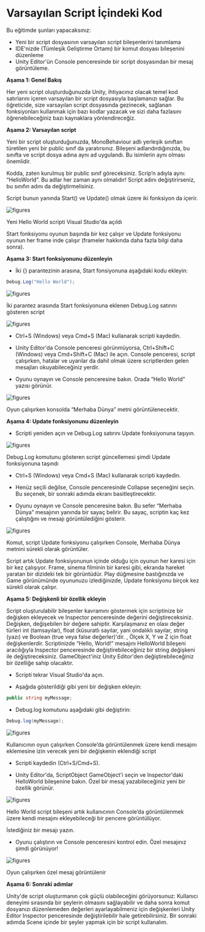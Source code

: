 # Varsayılan Script İçindeki Kod

Bu eğitimde şunları yapacaksınız:

- Yeni bir script dosyasının varsayılan script bileşenlerini tanımlama
- IDE'nizde (Tümleşik Geliştirme Ortamı) bir komut dosyası bileşenini düzenleme
- Unity Editor'ün Console penceresinde bir script dosyasından bir mesaj görüntüleme.

**Aşama 1: Genel Bakış**

Her yeni script oluşturduğunuzda Unity, ihtiyacınız olacak temel kod satırlarını içeren varsayılan bir script dosyasıyla başlamanızı sağlar. Bu öğreticide, size varsayılan script dosyasında gezinecek, sağlanan fonksiyonları kullanmak için bazı kodlar yazacak ve sizi daha fazlasını öğrenebileceğiniz bazı kaynaklara yönlendireceğiz.

**Aşama 2: Varsayılan script**

Yeni bir script oluşturduğunuzda, MonoBehaviour adlı yerleşik sınıftan türetilen yeni bir public sınıf da yaratırsınız. Bileşeni adlandırdığınızda, bu sınıfta ve script dosya adına aynı ad uygulandı. Bu isimlerin aynı olması önemlidir.
 
Kodda, zaten kurulmuş bir public sınıf göreceksiniz. Scrip’n adıyla aynı: “HelloWorld”. Bu adlar her zaman aynı olmalıdır! Script adını değiştirirseniz, bu sınıfın adını da değiştirmelisiniz.
 
Script bunun yanında Start() ve Update() olmak üzere iki fonksiyon da içerir.

![figures](https://raw.githubusercontent.com/Kodluyoruz/taskforce/main/unity-essentials/code-in-the-default-script/figures/B.3.2-1.png)

Yeni Hello World scripti Visual Studio'da açıldı

Start fonksiyonu oyunun başında bir kez çalışır ve Update fonksiyonu oyunun her frame inde çalışır (frameler hakkında daha fazla bilgi daha sonra).

**Aşama 3: Start fonksiyonunu düzenleyin**
 
- İki {} parantezinin arasına, Start fonsiyonuna aşağıdaki kodu ekleyin:

```csharp
Debug.Log("Hello World");
```

![figures](https://raw.githubusercontent.com/Kodluyoruz/taskforce/main/unity-essentials/code-in-the-default-script/figures/B.3.2-2.png)

İki parantez arasında Start fonksiyonuna eklenen Debug.Log satırını gösteren script

![figures](https://raw.githubusercontent.com/Kodluyoruz/taskforce/main/unity-essentials/code-in-the-default-script/figures/B.3.2-2.png)


- Ctrl+S (Windows) veya Cmd+S (Mac) kullanarak scripti kaydedin.


- Unity Editor'da Console penceresi görünmüyorsa, Ctrl+Shift+C (Windows) veya Cmd+Shift+C (Mac) ile açın. Console  penceresi, script  çalışırken, hatalar ve uyarılar da dahil olmak üzere scriptlerden gelen mesajları okuyabileceğiniz yerdir.
 
 
- Oyunu oynayın ve Console penceresine bakın. Orada “Hello World” yazısı görünür.


![figures](https://raw.githubusercontent.com/Kodluyoruz/taskforce/main/unity-essentials/code-in-the-default-script/figures/B.3.2-3.png)

Oyun çalışırken konsolda “Merhaba Dünya” metni görüntülenecektir.

**Aşama 4: Update fonksiyonunu düzenleyin**
 
- Scripti yeniden açın ve Debug.Log satırını Update fonksiyonuna taşıyın.


![figures](https://raw.githubusercontent.com/Kodluyoruz/taskforce/main/unity-essentials/code-in-the-default-script/figures/B.3.2-4.png)

Debug.Log komutunu gösteren script  güncellemesi şimdi Update fonksiyonuna taşındı


- Ctrl+S (Windows) veya Cmd+S (Mac) kullanarak scripti kaydedin.
 
 
- Henüz seçili değilse, Console penceresinde Collapse seçeneğini seçin. Bu seçenek, bir sonraki adımda ekranı basitleştirecektir.
 
 
- Oyunu oynayın ve Console penceresine bakın. Bu sefer “Merhaba Dünya” mesajının yanında bir sayaç belirir. Bu sayaç, scriptin kaç kez çalıştığını ve mesajı görüntülediğini gösterir.


![figures](https://raw.githubusercontent.com/Kodluyoruz/taskforce/main/unity-essentials/code-in-the-default-script/figures/B.3.2-5.png)

Komut, script Update fonksiyonu çalışırken Console, Merhaba Dünya metnini sürekli olarak görüntüler.
 
Script artık Update fonksiyonunun içinde olduğu için oyunun her karesi için bir kez çalışıyor. Frame, sinema filminin bir karesi gibi, ekranda hareket yaratan bir dizideki tek bir görüntüdür. Play düğmesine bastığınızda ve Game  görünümünde oyununuzu izlediğinizde, Update fonksiyonu birçok kez sürekli olarak çalışır.

**Aşama 5: Değişkenli bir özellik ekleyin**

Script oluşturulabilir bileşenler kavramını göstermek için scriptinize bir değişken ekleyecek ve Inspector penceresinde değerini değiştireceksiniz. Değişken, değişebilen bir değere sahiptir. Karşılaşmanız en olası değer türleri int (tamsayılar), float (küsuratlı sayılar, yani ondalıklı sayılar, string (yazı) ve Boolean (true veya false değerler)'dir. , Ölçek X, Y ve Z için float değişkenlerdir. Scriptinizde “Hello, World!” mesajını HelloWorld bileşeni aracılığıyla Inspector penceresinde değiştirebileceğiniz bir string değişkeni ile değiştireceksiniz. GameObject'iniz Unity Editor'den değiştirebileceğiniz bir özelliğe sahip olacaktır.
 
- Scripti tekrar Visual Studio'da açın.
 
 
- Aşağıda gösterildiği gibi yeni bir değişken ekleyin:


```csharp
public string myMessage;
```

- Debug.log komutunu aşağıdaki gibi değiştirin:


```csharp
Debug.log(myMessage);
```
![figures](https://raw.githubusercontent.com/Kodluyoruz/taskforce/main/unity-essentials/code-in-the-default-script/figures/B.3.2-6.png)

Kullanıcının oyun çalışırken Console’da görüntülenmek üzere kendi mesajını eklemesine izin verecek yeni bir değişkenin eklendiği script
 
 
- Scripti kaydedin (Ctrl+S/Cmd+S).
 
 
- Unity Editor'da, ScriptObject GameObject'i seçin ve Inspector'daki HelloWorld bileşenine bakın. Özel bir mesaj yazabileceğiniz yeni bir özellik görünür.


![figures](https://raw.githubusercontent.com/Kodluyoruz/taskforce/main/unity-essentials/code-in-the-default-script/figures/B.3.2-7.png)

Hello World script bileşeni artık kullanıcının Console’da görüntülenmek üzere kendi mesajını ekleyebileceği bir pencere görüntülüyor.
 
İstediğiniz bir mesajı yazın.


- Oyunu çalıştırın ve Console penceresini kontrol edin. Özel mesajınız şimdi görünüyor!

![figures](https://raw.githubusercontent.com/Kodluyoruz/taskforce/main/unity-essentials/code-in-the-default-script/figures/B.3.2-8.png)

Oyun çalışırken özel mesaj görüntülenir
 
**Aşama 6: Sonraki adımlar**

Unity'de script oluşturmanın çok güçlü olabileceğini görüyorsunuz: Kullanıcı deneyimi sırasında bir şeylerin olmasını sağlayabilir ve daha sonra komut dosyanızı düzenlemeden değerleri ayarlayabilmeniz için değişkenleri Unity Editor Inspector penceresinde değiştirilebilir hale getirebilirsiniz. Bir sonraki adımda Scene içinde bir şeyler yapmak için bir script kullanalım.


